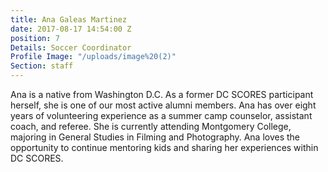 ```yaml
---
title: Ana Galeas Martinez
date: 2017-08-17 14:54:00 Z
position: 7
Details: Soccer Coordinator
Profile Image: "/uploads/image%20(2)"
Section: staff
---
```


Ana is a native from Washington D.C. As a former DC SCORES participant herself, she is one of our most active alumni members. Ana has over eight years of volunteering experience as a summer camp counselor, assistant coach, and referee. She is currently attending Montgomery College, majoring in General Studies in Filming and Photography. Ana loves the opportunity to continue mentoring kids and sharing her experiences within DC SCORES.